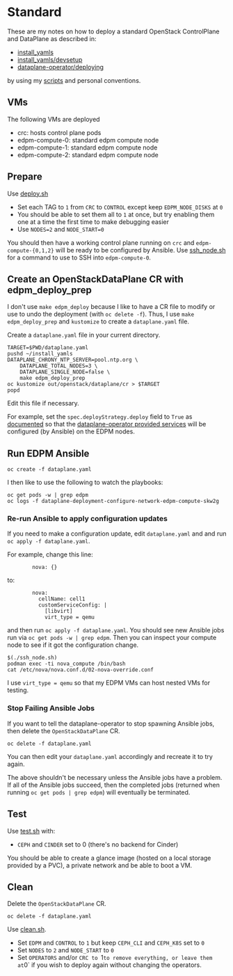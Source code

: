 # Standard

These are my notes on how to deploy a standard OpenStack ControlPlane
and DataPlane as described in:

- [install_yamls](https://github.com/openstack-k8s-operators/install_yamls/tree/main#deploy-dev-env-using-crc-edpm-nodes-with-isolated-networks)
- [install_yamls/devsetup](https://github.com/openstack-k8s-operators/install_yamls/tree/main/devsetup)
- [dataplane-operator/deploying](https://openstack-k8s-operators.github.io/dataplane-operator/deploying/)

by using my [scripts](../scripts) and personal conventions.

## VMs

The following VMs are deployed

- crc: hosts control plane pods
- edpm-compute-0: standard edpm compute node
- edpm-compute-1: standard edpm compute node
- edpm-compute-2: standard edpm compute node

## Prepare

Use [deploy.sh](../scripts/deploy.sh)

- Set each TAG to `1` from `CRC` to `CONTROL` except keep `EDPM_NODE_DISKS` at `0`
- You should be able to set them all to `1` at once, but try enabling
  them one at a time the first time to make debugging easier
- Use `NODES=2` and `NODE_START=0`

You should then have a working control plane running on `crc`
and `edpm-compute-{0,1,2}` will be ready to be configured by Ansible.
Use [ssh_node.sh](../scripts/ssh_node.sh) for a command to use
to SSH into `edpm-compute-0`.

## Create an OpenStackDataPlane CR with edpm_deploy_prep

I don't use `make edpm_deploy` because I like to have a CR file to
modify or use to undo the deployment (with `oc delete -f`). Thus,
I use `make edpm_deploy_prep` and `kustomize` to create a
`dataplane.yaml` file.

Create a `dataplane.yaml` file in your current directory.
```
TARGET=$PWD/dataplane.yaml
pushd ~/install_yamls
DATAPLANE_CHRONY_NTP_SERVER=pool.ntp.org \
    DATAPLANE_TOTAL_NODES=3 \
    DATAPLANE_SINGLE_NODE=false \
    make edpm_deploy_prep
oc kustomize out/openstack/dataplane/cr > $TARGET
popd
```
Edit this file if necessary.

For example, set the `spec.deployStrategy.deploy` field to `True` as
[documented](https://openstack-k8s-operators.github.io/dataplane-operator/deploying/#deploy-the-dataplane)
so that the
[dataplane-operator provided services](https://openstack-k8s-operators.github.io/dataplane-operator/composable_services)
will be configured (by Ansible) on the EDPM nodes.

## Run EDPM Ansible
```
oc create -f dataplane.yaml
```
I then like to use the following to watch the playbooks:
```
oc get pods -w | grep edpm
oc logs -f dataplane-deployment-configure-network-edpm-compute-skw2g
```

### Re-run Ansible to apply configuration updates

If you need to make a configuration update, edit `dataplane.yaml` and
and run `oc apply -f dataplane.yaml`.

For example, change this line:
```
        nova: {}
```
to:
```
        nova:
          cellName: cell1
          customServiceConfig: |
            [libvirt]
            virt_type = qemu
```
and then run `oc apply -f dataplane.yaml`. You should see new Ansible
jobs run via `oc get pods -w | grep edpm`. Then you can inspect your
compute node to see if it got the configuration change.

```
$(./ssh_node.sh)
podman exec -ti nova_compute /bin/bash
cat /etc/nova/nova.conf.d/02-nova-override.conf
```
I use `virt_type = qemu` so that my EDPM VMs can host nested VMs for testing.

### Stop Failing Ansible Jobs

If you want to tell the dataplane-operator to stop spawning Ansible
jobs, then delete the `OpenStackDataPlane` CR.
```
oc delete -f dataplane.yaml
```
You can then edit your `dataplane.yaml` accordingly and recreate it to
try again.

The above shouldn't be necessary unless the Ansible jobs have a
problem. If all of the Ansible jobs succeed, then the completed
jobs (returned when running `oc get pods | grep edpm`) will eventually
be terminated.

## Test

Use [test.sh](../scripts/test.sh) with:

- `CEPH` and `CINDER` set to 0 (there's no backend for Cinder)

You should be able to create a glance image (hosted on a local storage
provided by a PVC), a private network and be able to boot a VM.

## Clean

Delete the `OpenStackDataPlane` CR.
```
oc delete -f dataplane.yaml
```

Use [clean.sh](../scripts/clean.sh).

- Set `EDPM` and `CONTROL` to `1` but keep `CEPH_CLI` and `CEPH_K8S` set to `0`
- Set `NODES` to `2` and `NODE_START` to `0`
- Set `OPERATORS` and/or `CRC to `1` to remove everything, or leave
  them at `0` if you wish to deploy again without changing the operators.
